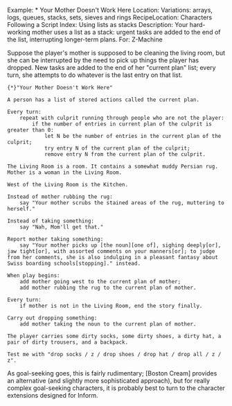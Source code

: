 Example: * Your Mother Doesn't Work Here
Location: Variations: arrays, logs, queues, stacks, sets, sieves and rings
RecipeLocation: Characters Following a Script
Index: Using lists as stacks
Description: Your hard-working mother uses a list as a stack: urgent tasks are added to the end of the list, interrupting longer-term plans.
For: Z-Machine

  
Suppose the player's mother is supposed to be cleaning the living room, but she can be interrupted by the need to pick up things the player has dropped. New tasks are added to the end of her "current plan" list; every turn, she attempts to do whatever is the last entry on that list.

  

``` inform7
{*}"Your Mother Doesn't Work Here"

A person has a list of stored actions called the current plan.

Every turn:
	repeat with culprit running through people who are not the player:
		if the number of entries in current plan of the culprit is greater than 0:
			let N be the number of entries in the current plan of the culprit;
			try entry N of the current plan of the culprit;
			remove entry N from the current plan of the culprit.

The Living Room is a room. It contains a somewhat muddy Persian rug. Mother is a woman in the Living Room.

West of the Living Room is the Kitchen.

Instead of mother rubbing the rug:
	say "Your mother scrubs the stained areas of the rug, muttering to herself."

Instead of taking something:
	say "Nah, Mom'll get that."

Report mother taking something:
	say "Your mother picks up [the noun][one of], sighing deeply[or], jaw tight[or], with assorted comments on your manners[or]; to judge from her comments, she is also indulging in a pleasant fantasy about Swiss boarding schools[stopping]." instead.

When play begins:
	add mother going west to the current plan of mother;
	add mother rubbing the rug to the current plan of mother.

Every turn:
	if mother is not in the Living Room, end the story finally.

Carry out dropping something:
	add mother taking the noun to the current plan of mother.

The player carries some dirty socks, some dirty shoes, a dirty hat, a pair of dirty trousers, and a backpack.

Test me with "drop socks / z / drop shoes / drop hat / drop all / z / z".
```

  
As goal-seeking goes, this is fairly rudimentary; [Boston Cream] provides an alternative (and slightly more sophisticated approach), but for really complex goal-seeking characters, it is probably best to turn to the character extensions designed for Inform.

